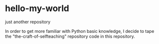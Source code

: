 # hello-my-world
just another repository

In order to get more familiar with Python basic knowledge, I decide to tape the "the-craft-of-selfteaching" repository code in this repository.
